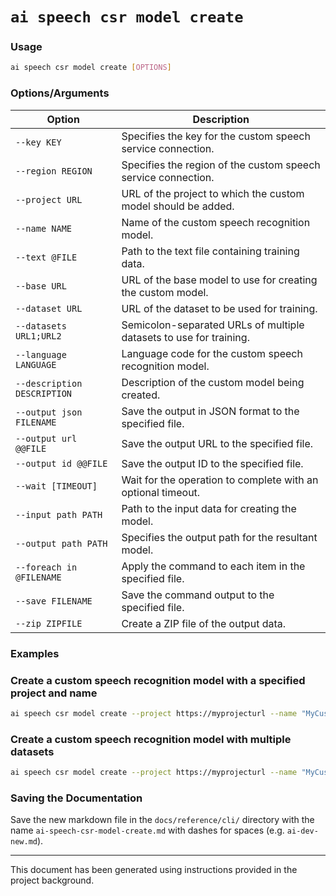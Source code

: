 # `ai speech csr model create`

### Usage
``` bash
ai speech csr model create [OPTIONS]
```

### Options/Arguments

| Option            | Description                                                                 |
|-------------------|-----------------------------------------------------------------------------|
| `--key KEY`       | Specifies the key for the custom speech service connection.                 |
| `--region REGION` | Specifies the region of the custom speech service connection.               |
| `--project URL`   | URL of the project to which the custom model should be added.               |
| `--name NAME`     | Name of the custom speech recognition model.                                |
| `--text @FILE`    | Path to the text file containing training data.                             |
| `--base URL`      | URL of the base model to use for creating the custom model.                 |
| `--dataset URL`   | URL of the dataset to be used for training.                                 |
| `--datasets URL1;URL2` | Semicolon-separated URLs of multiple datasets to use for training.   |
| `--language LANGUAGE` | Language code for the custom speech recognition model.                 |
| `--description DESCRIPTION` | Description of the custom model being created.                  |
| `--output json FILENAME` | Save the output in JSON format to the specified file.            |
| `--output url @@FILE`    | Save the output URL to the specified file.                         |
| `--output id @@FILE`     | Save the output ID to the specified file.                          |
| `--wait [TIMEOUT]`       | Wait for the operation to complete with an optional timeout.       |
| `--input path PATH`      | Path to the input data for creating the model.                     |
| `--output path PATH`     | Specifies the output path for the resultant model.                |
| `--foreach in @FILENAME` | Apply the command to each item in the specified file.              |
| `--save FILENAME`        | Save the command output to the specified file.                    |
| `--zip ZIPFILE`          | Create a ZIP file of the output data.                              |

### Examples

### Create a custom speech recognition model with a specified project and name
``` bash title="Create a custom speech recognition model with a specified project and name"
ai speech csr model create --project https://myprojecturl --name "MyCustomModel" --key myapikey --region westus --text @/path/to/textfile --base https://basemodelurl --dataset https://dataseturl --language en-US --description "Custom model for specific domain"
```

### Create a custom speech recognition model with multiple datasets
``` bash title="Create a custom speech recognition model with multiple datasets"
ai speech csr model create --project https://myprojecturl --name "MyCustomModelMultiDataset" --key myapikey --region westus --text @/path/to/textfile --base https://basemodelurl --datasets https://dataseturl1;https://dataseturl2 --language en-US --description "Custom model using multiple datasets"
```

### Saving the Documentation
Save the new markdown file in the `docs/reference/cli/` directory with the name `ai-speech-csr-model-create.md` with dashes for spaces (e.g. `ai-dev-new.md`).

---

This document has been generated using instructions provided in the project background.
